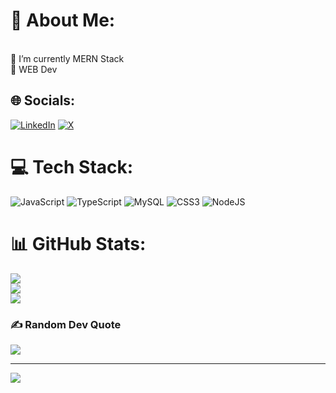# 💫 About Me:
<br>🌱 I’m currently MERN Stack<br>💬 WEB Dev<br>


## 🌐 Socials:
[![LinkedIn](https://img.shields.io/badge/LinkedIn-%230077B5.svg?logo=linkedin&logoColor=white)](https://linkedin.com/in/ketanpatil2701) [![X](https://img.shields.io/badge/X-black.svg?logo=X&logoColor=white)](https://x.com/KetanPatil88431) 

# 💻 Tech Stack:
![JavaScript](https://img.shields.io/badge/javascript-%23323330.svg?style=for-the-badge&logo=javascript&logoColor=%23F7DF1E) ![TypeScript](https://img.shields.io/badge/typescript-%23007ACC.svg?style=for-the-badge&logo=typescript&logoColor=white) ![MySQL](https://img.shields.io/badge/mysql-%2300000f.svg?style=for-the-badge&logo=mysql&logoColor=white) ![CSS3](https://img.shields.io/badge/css3-%231572B6.svg?style=for-the-badge&logo=css3&logoColor=white) ![NodeJS](https://img.shields.io/badge/node.js-6DA55F?style=for-the-badge&logo=node.js&logoColor=white)
# 📊 GitHub Stats:
![](https://github-readme-stats.vercel.app/api?username=ksp2701&theme=merko&hide_border=false&include_all_commits=false&count_private=false)<br/>
![](https://github-readme-streak-stats.herokuapp.com/?user=ksp2701&theme=merko&hide_border=false)<br/>
![](https://github-readme-stats.vercel.app/api/top-langs/?username=ksp2701&theme=merko&hide_border=false&include_all_commits=false&count_private=false&layout=compact)

### ✍️ Random Dev Quote
![](https://quotes-github-readme.vercel.app/api?type=horizontal&theme=radical)

---
[![](https://visitcount.itsvg.in/api?id=ksp2701&icon=0&color=0)](https://visitcount.itsvg.in)

<!-- Proudly created with GPRM ( https://gprm.itsvg.in ) -->
